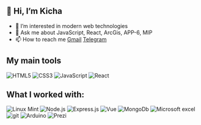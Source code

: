 ## 👋 Hi, I’m Kicha
- 👀 I’m interested in modern web technologies
- :speech_balloon: Ask me about JavaScript, React, ArcGis, APP-6, MIP
- 📫 How to reach me [Gmail](mailto:ivankika.1999@gmail.com) [Telegram](https://t.me/KichaKovalski)


## My main tools
![HTML5](https://img.shields.io/badge/HTML5-E34F26?style=for-the-badge&logo=html5&logoColor=white)
![CSS3](https://img.shields.io/badge/CSS3-1572B6?style=for-the-badge&logo=css3&logoColor=white)
![JavaScript](https://img.shields.io/badge/JavaScript-323330?style=for-the-badge&logo=javascript&logoColor=F7DF1E)
![React](https://img.shields.io/badge/React-20232A?style=for-the-badge&logo=react&logoColor=61DAFB)

## What I worked with:

![Linux Mint](https://img.shields.io/badge/Linux_Mint-87CF3E?style=for-the-badge&logo=linux-mint&logoColor=white)
![Node.js](https://img.shields.io/badge/Node.js-43853D?style=for-the-badge&logo=node.js&logoColor=white)
![Express.js](https://img.shields.io/badge/Express.js-404D59?style=for-the-badge)
![Vue](https://img.shields.io/badge/Vue.js-35495E?style=for-the-badge&logo=vue.js&logoColor=4FC08D)
![MongoDb](https://img.shields.io/badge/MongoDB-4EA94B?style=for-the-badge&logo=mongodb&logoColor=white)
![Microsoft excel](	https://img.shields.io/badge/Microsoft_Excel-217346?style=for-the-badge&logo=microsoft-excel&logoColor=white)
![git](https://img.shields.io/badge/git%20-%23F05033.svg?&style=for-the-badge&logo=git&logoColor=white) <img alt="Arduino" src="https://img.shields.io/badge/-Arduino-00979D?style=for-the-badge&logo=Arduino&logoColor=white"/> <img alt="Prezi" src="https://img.shields.io/badge/Prezi%20-%23000000.svg?&style=for-the-badge&logo=Prezi&logoColor=white"/>
